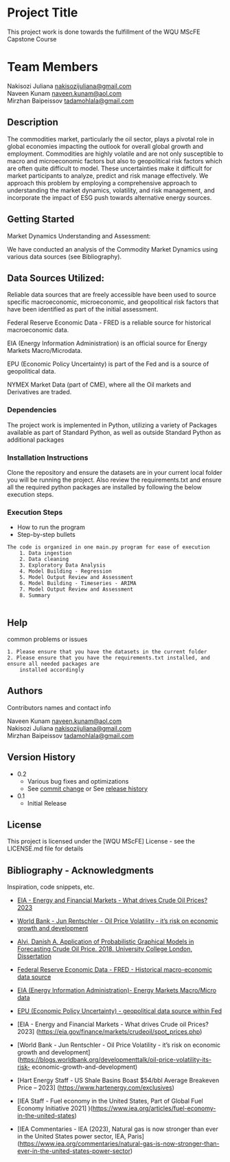 # Project Title

This project work is done towards the fulfillment of the WQU MScFE Capstone Course

# Team Members 

Nakisozi Juliana        nakisozijuliana@gmail.com     
Naveen Kunam            naveen.kunam@aol.com     
Mirzhan Baipeissov      tadamohlala@gmail.com

## Description

The commodities market, particularly the oil sector, plays a pivotal role in global economies impacting the outlook for overall global growth and employment. Commodities are highly volatile and are not only susceptible to macro and microeconomic factors but also to geopolitical risk factors which are often quite difficult to model. These uncertainties make it difficult for market participants to analyze, predict and risk manage effectively. We approach this problem by employing a comprehensive approach to understanding the market dynamics, volatility, and risk management, and incorporate the impact of ESG push towards alternative energy sources. 

## Getting Started

Market Dynamics Understanding and Assessment: 

We have conducted an analysis of the Commodity Market Dynamics using various data sources (see Bibliography). 

## Data Sources Utilized: 

Reliable data sources that are freely accessible have been used to source specific macroeconomic, microeconomic, and geopolitical risk factors that have been identified as part of the initial assessment.  

Federal Reserve Economic Data - FRED is a reliable source for historical macroeconomic data. 

EIA (Energy Information Administration) is an official source for Energy Markets Macro/Microdata. 

EPU (Economic Policy Uncertainty) is part of the Fed and is a source of geopolitical data. 	

NYMEX Market Data (part of CME), where all the Oil markets and Derivatives are traded. 

### Dependencies

The project work is implemented in Python, utilizing a variety of Packages available as part of Standard Python, as well as outside Standard Python as additional packages 

### Installation Instructions 

Clone the repository and ensure the datasets are in your current local folder you will be running the project. Also review the requirements.txt and ensure all the required python packages are installed
by following the below execution steps.

### Execution Steps

* How to run the program
* Step-by-step bullets
```
The code is organized in one main.py program for ease of execution
    1. Data ingestion
    2. Data cleaning
    3. Exploratory Data Analysis
    4. Model Building - Regression
    5. Model Output Review and Assessment
    6. Model Building - Timeseries - ARIMA
    7. Model Output Review and Assessment
    8. Summary
    
```

## Help

common problems or issues
```
1. Please ensure that you have the datasets in the current folder
2. Please ensure that you have the requirements.txt installed, and ensure all needed packages are 
    installed accordingly
```

## Authors

Contributors names and contact info
  
Naveen Kunam            naveen.kunam@aol.com    
Nakisozi Juliana        nakisozijuliana@gmail.com   
Mirzhan Baipeissov      tadamohlala@gmail.com

## Version History

* 0.2
    * Various bug fixes and optimizations
    * See [commit change]() or See [release history]()
* 0.1
    * Initial Release

## License

This project is licensed under the [WQU MScFE] License - see the LICENSE.md file for details

## Bibliography - Acknowledgments

Inspiration, code snippets, etc.

* [EIA - Energy and Financial Markets - What drives Crude Oil Prices? 2023](https://eia.gov/finance/markets/crudeoil/spot_prices.php)

* [World Bank - Jun Rentschler - Oil Price Volatility - it’s risk on economic growth and development](https://blogs.worldbank.org/developmenttalk/oil-price-volatility-its-risk-economic-growth-and-development)

* [Alvi, Danish A. Application of Probabilistic Graphical Models in Forecasting Crude Oil Price. 2018. University College London, Dissertation](https://arxiv.org/abs/1804.10869)

* [Federal Reserve Economic Data - FRED - Historical macro-economic data source](https://fred.stlouisfed.org/)

* [EIA (Energy Information Administration)- Energy Markets Macro/Micro data](https://www.eia.gov/)

* [EPU (Economic Policy Uncertainty) - geopolitical data source within Fed](https://www.policyuncertainty.com/gpr.html)

* [EIA - Energy and Financial Markets - What drives Crude oil Prices? 2023] 
(https://eia.gov/finance/markets/crudeoil/spot_prices.php)

* [World Bank - Jun Rentschler - Oil Price Volatility - it’s risk on economic growth and development] (https://blogs.worldbank.org/developmenttalk/oil-price-volatility-its-risk- economic-growth-and-development)

* [Hart Energy Staff - US Shale Basins Boast $54/bbl Average Breakeven Price – 2023] (https://www.hartenergy.com/exclusives)

* [IEA Staff - Fuel economy in the United States, Part of Global Fuel Economy Initiative 2021] )(https://www.iea.org/articles/fuel-economy-in-the-united-states)

* [IEA Commentaries - IEA (2023), Natural gas is now stronger than ever in the United States power sector, IEA, Paris] (https://www.iea.org/commentaries/natural-gas-is-now-stronger-than-ever-in-the-united-states-power-sector)


